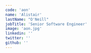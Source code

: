 ```yaml
---
code: 'aon'
name: 'Alistair'
lastName: "O'Neill"
jobTitle: 'Senior Software Engineer'
image: 'aon.jpg'
linkedin: ''
twitter: ''
github: ''
---
```


